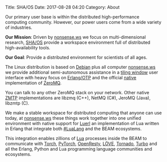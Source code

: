 Title: SHA/OS
Date: 2017-08-28 04:20
Category: About

Our primary user base is within the distributed high-performance computing community. However, our power users come from a wide variety of industries.

**Our Mission**: Driven by [nonsense.ws](https://nonsense.ws) we focus on multi-dimensional research, [SHA/OS](https://shaos.ws) provide a workspace environment full of distributed high-availability tools.

**Our Goal**: Provide a distributed environment for scientists of all ages.

The Linux distribution is based on [Debian](https://www.debian.org/) plus all computer [nonsense.ws](https://nonsense.ws) we provide additional semi-autonomous assistance in a [tiling window](https://i3wm.org/docs/) user interface with heavy focus on [Erlang/OTP](http://www.erlang.org/) and the official [native](https://github.com/zeromq/chumak) implementation of [ZeroMQ](http://zeromq.org).

You can talk to any other ZeroMQ stack on your network. Other native [ZMTP](http://zmtp.org/) implementations are libzmq (C++), NetMQ (C#), JeroMQ (Java), libzmtp (C).

We make a stable workspace for distributed computing that anyone can use today, at [nonsense.ws](https://nonsense.ws) these things work together into one unified environment with native support for [Luerl](https://luerl.org) an implementation of Lua written in Erlang that integrate both [#LuaLang](https://twitter.com/hashtag/lualang?src=hash) and the BEAM ecosystems.

This integration enables zillions of [Lua](https://luerl.org) processes inside the BEAM to communicate with [Torch](http://torch.ch), [PyTorch](http://pytorch.org/), [OpenResty](http://openresty.org/), [LÖVE](https://love2d.org), [Tornado](http://www.tornadoweb.org/en/stable/), [Turbo](https://turbo.readthedocs.io/en/latest/) and all the Erlang, Python and Lua programming language communities and ecosystems.
